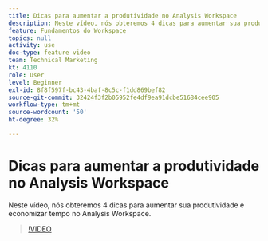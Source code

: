 ```yaml
---
title: Dicas para aumentar a produtividade no Analysis Workspace
description: Neste vídeo, nós obteremos 4 dicas para aumentar sua produtividade e economizar tempo no Analysis Workspace.
feature: Fundamentos do Workspace
topics: null
activity: use
doc-type: feature video
team: Technical Marketing
kt: 4110
role: User
level: Beginner
exl-id: 8f8f597f-bc43-4baf-8c5c-f1dd869bef82
source-git-commit: 32424f3f2b05952fe4df9ea91dcbe51684cee905
workflow-type: tm+mt
source-wordcount: '50'
ht-degree: 32%

---
```


# Dicas para aumentar a produtividade no Analysis Workspace

Neste vídeo, nós obteremos 4 dicas para aumentar sua produtividade e economizar tempo no Analysis Workspace.

>[!VIDEO](https://video.tv.adobe.com/v/31157/?quality=12)

